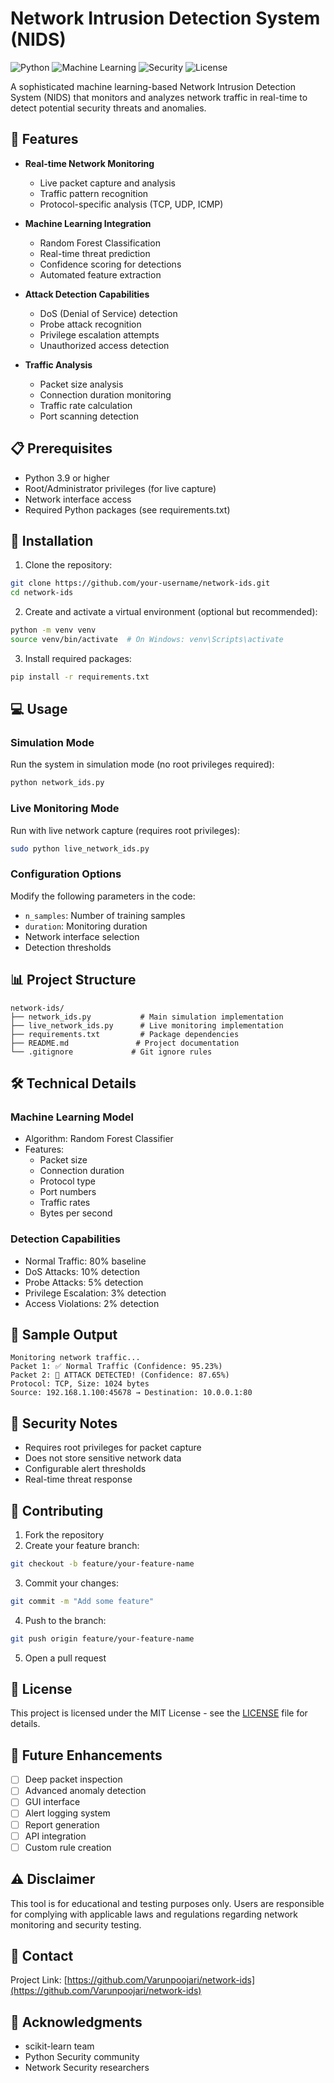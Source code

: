 # Network Intrusion Detection System (NIDS)

![Python](https://img.shields.io/badge/python-3.9+-blue.svg)
![Machine Learning](https://img.shields.io/badge/Machine-Learning-brightgreen.svg)
![Security](https://img.shields.io/badge/Security-Tools-red.svg)
![License](https://img.shields.io/badge/license-MIT-blue.svg)

A sophisticated machine learning-based Network Intrusion Detection System (NIDS) that monitors and analyzes network traffic in real-time to detect potential security threats and anomalies.

## 🚀 Features

- **Real-time Network Monitoring**
  - Live packet capture and analysis
  - Traffic pattern recognition
  - Protocol-specific analysis (TCP, UDP, ICMP)

- **Machine Learning Integration**
  - Random Forest Classification
  - Real-time threat prediction
  - Confidence scoring for detections
  - Automated feature extraction

- **Attack Detection Capabilities**
  - DoS (Denial of Service) detection
  - Probe attack recognition
  - Privilege escalation attempts
  - Unauthorized access detection

- **Traffic Analysis**
  - Packet size analysis
  - Connection duration monitoring
  - Traffic rate calculation
  - Port scanning detection

## 📋 Prerequisites

- Python 3.9 or higher
- Root/Administrator privileges (for live capture)
- Network interface access
- Required Python packages (see requirements.txt)

## 🔧 Installation

1. Clone the repository:
```bash
git clone https://github.com/your-username/network-ids.git
cd network-ids
```

2. Create and activate a virtual environment (optional but recommended):
```bash
python -m venv venv
source venv/bin/activate  # On Windows: venv\Scripts\activate
```

3. Install required packages:
```bash
pip install -r requirements.txt
```

## 💻 Usage

### Simulation Mode
Run the system in simulation mode (no root privileges required):
```bash
python network_ids.py
```

### Live Monitoring Mode
Run with live network capture (requires root privileges):
```bash
sudo python live_network_ids.py
```

### Configuration Options
Modify the following parameters in the code:
- `n_samples`: Number of training samples
- `duration`: Monitoring duration
- Network interface selection
- Detection thresholds

## 📊 Project Structure

```
network-ids/
├── network_ids.py           # Main simulation implementation
├── live_network_ids.py      # Live monitoring implementation
├── requirements.txt         # Package dependencies
├── README.md               # Project documentation
└── .gitignore             # Git ignore rules
```

## 🛠️ Technical Details

### Machine Learning Model
- Algorithm: Random Forest Classifier
- Features:
  - Packet size
  - Connection duration
  - Protocol type
  - Port numbers
  - Traffic rates
  - Bytes per second

### Detection Capabilities
- Normal Traffic: 80% baseline
- DoS Attacks: 10% detection
- Probe Attacks: 5% detection
- Privilege Escalation: 3% detection
- Access Violations: 2% detection

## 📝 Sample Output

```
Monitoring network traffic...
Packet 1: ✅ Normal Traffic (Confidence: 95.23%)
Packet 2: 🚨 ATTACK DETECTED! (Confidence: 87.65%)
Protocol: TCP, Size: 1024 bytes
Source: 192.168.1.100:45678 → Destination: 10.0.0.1:80
```

## 🔐 Security Notes

- Requires root privileges for packet capture
- Does not store sensitive network data
- Configurable alert thresholds
- Real-time threat response

## 🤝 Contributing

1. Fork the repository
2. Create your feature branch:
```bash
git checkout -b feature/your-feature-name
```
3. Commit your changes:
```bash
git commit -m "Add some feature"
```
4. Push to the branch:
```bash
git push origin feature/your-feature-name
```
5. Open a pull request

## 📜 License

This project is licensed under the MIT License - see the [LICENSE](LICENSE) file for details.

## 🎯 Future Enhancements

- [ ] Deep packet inspection
- [ ] Advanced anomaly detection
- [ ] GUI interface
- [ ] Alert logging system
- [ ] Report generation
- [ ] API integration
- [ ] Custom rule creation

## ⚠️ Disclaimer

This tool is for educational and testing purposes only. Users are responsible for complying with applicable laws and regulations regarding network monitoring and security testing.

## 📧 Contact



Project Link: [https://github.com/Varunpoojari/network-ids](https://github.com/Varunpoojari/network-ids)

## 🙏 Acknowledgments

- scikit-learn team
- Python Security community
- Network Security researchers
